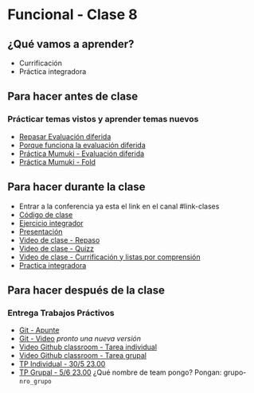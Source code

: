 # Funcional - Clase 8

## ¿Qué vamos a aprender?

* Currificación
* Práctica integradora

## Para hacer antes de clase

### Prácticar temas vistos y aprender temas nuevos

* [Repasar Evaluación diferida](https://docs.google.com/document/d/1JOlRcFZ7Ehm9gx_wH77MkhvObcyKS7Wqo4Sm8joMJBM/edit#heading=h.t4n5o8teoj0i)
* [Porque funciona la evaluación diferida](http://wiki.uqbar.org/wiki/articles/estrategias-de-evaluacion.html#tocAnchor-1-7)
* [Práctica Mumuki - Evaluación diferida](https://mumuki.io/pdep-utn/lessons/746-programacion-funcional-practica-evaluacion-diferida)
* [Práctica Mumuki - Fold](https://mumuki.io/pdep-utn/lessons/744-programacion-funcional-dominar-el-mundo-con-nada)

## Para hacer durante la clase

* Entrar a la conferencia ya esta el link en el canal #link-clases
* [Código de clase](https://github.com/pdep-utn/sabados-tarde/blob/master/seguimiento/2020/funcional/practica/clase-8.hs)
* [Ejercicio integrador](https://docs.google.com/document/d/1ZJLz84JEPoEWZ9aVCJRWoHomfscUc04yECqSMOvdVZU/edit)
* [Presentación](https://docs.google.com/presentation/d/1aB3KV-tSNb46U6UcvDwh7i69khg3Hbo6GQxW70OrVTo)
* [Video de clase - Repaso](https://drive.google.com/open?id=1smUzufuMvLwsf1tEsUL1u4_9wiD5k_f6)
* [Video de clase - Quizz](https://drive.google.com/open?id=1vAURwJI_hgqg2Ej_HhQaptABmplxeGKF)
* [Video de clase - Currificación y listas por comprensión](https://drive.google.com/open?id=1O52gwYio9-DmlJnhBAEalCPRsKqYtNU-)
* [Practica integradora](https://docs.google.com/document/d/1ZJLz84JEPoEWZ9aVCJRWoHomfscUc04yECqSMOvdVZU)

## Para hacer después de la clase

### Entrega Trabajos Práctivos

* [Git - Apunte](https://docs.google.com/document/d/1nadC6-rwR2eRC0FYFWuq22pCRyZWXmCiPBuQ0cD-vMI/edit#heading=h.r9wuhoi4rpgq)
* [Git - Video](https://www.youtube.com/watch?v=rRKe7l-ZNvM) _pronto una nueva versión_
* [Video Github classroom - Tarea individual](https://youtu.be/bA1EE9TzBzY)
* [Video Github classroom - Tarea grupal](https://youtu.be/GSKq0GF2qbE)
* [TP Individual - 30/5 23.00](https://classroom.github.com/a/x5dRQ6HG)
* [TP Grupal - 5/6 23.00](https://classroom.github.com/g/1E2PP66F) ¿Qué nombre de team pongo? Pongan: grupo-`nro_grupo`
